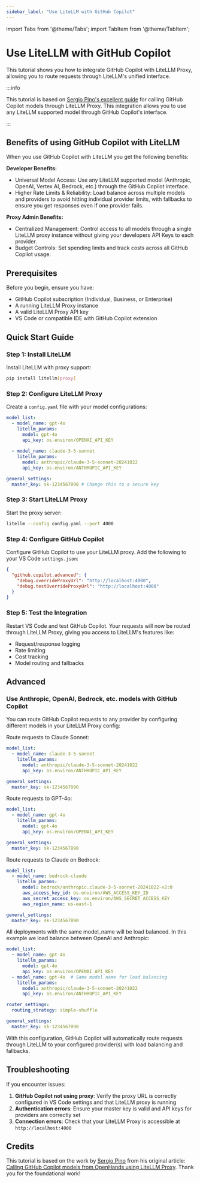 ```yaml
---
sidebar_label: "Use LiteLLM with GitHub Copilot"
---
```


import Tabs from '@theme/Tabs';
import TabItem from '@theme/TabItem';

# Use LiteLLM with GitHub Copilot

This tutorial shows you how to integrate GitHub Copilot with LiteLLM Proxy, allowing you to route requests through LiteLLM's unified interface.

:::info 

This tutorial is based on [Sergio Pino's excellent guide](https://dev.to/spino327/calling-github-copilot-models-from-openhands-using-litellm-proxy-1hl4) for calling GitHub Copilot models through LiteLLM Proxy. This integration allows you to use any LiteLLM supported model through GitHub Copilot's interface.

:::

## Benefits of using GitHub Copilot with LiteLLM

When you use GitHub Copilot with LiteLLM you get the following benefits:

**Developer Benefits:**
- Universal Model Access: Use any LiteLLM supported model (Anthropic, OpenAI, Vertex AI, Bedrock, etc.) through the GitHub Copilot interface.
- Higher Rate Limits & Reliability: Load balance across multiple models and providers to avoid hitting individual provider limits, with fallbacks to ensure you get responses even if one provider fails.

**Proxy Admin Benefits:**
- Centralized Management: Control access to all models through a single LiteLLM proxy instance without giving your developers API Keys to each provider.
- Budget Controls: Set spending limits and track costs across all GitHub Copilot usage.

## Prerequisites

Before you begin, ensure you have:
- GitHub Copilot subscription (Individual, Business, or Enterprise)
- A running LiteLLM Proxy instance
- A valid LiteLLM Proxy API key
- VS Code or compatible IDE with GitHub Copilot extension

## Quick Start Guide

### Step 1: Install LiteLLM

Install LiteLLM with proxy support:

```bash
pip install litellm[proxy]
```

### Step 2: Configure LiteLLM Proxy

Create a `config.yaml` file with your model configurations:

```yaml showLineNumbers title="config.yaml"
model_list:
  - model_name: gpt-4o
    litellm_params:
      model: gpt-4o
      api_key: os.environ/OPENAI_API_KEY
  
  - model_name: claude-3-5-sonnet
    litellm_params:
      model: anthropic/claude-3-5-sonnet-20241022
      api_key: os.environ/ANTHROPIC_API_KEY

general_settings:
  master_key: sk-1234567890 # Change this to a secure key
```

### Step 3: Start LiteLLM Proxy

Start the proxy server:

```bash
litellm --config config.yaml --port 4000
```

### Step 4: Configure GitHub Copilot

Configure GitHub Copilot to use your LiteLLM proxy. Add the following to your VS Code `settings.json`:

```json
{
  "github.copilot.advanced": {
    "debug.overrideProxyUrl": "http://localhost:4000",
    "debug.testOverrideProxyUrl": "http://localhost:4000"
  }
}
```

### Step 5: Test the Integration

Restart VS Code and test GitHub Copilot. Your requests will now be routed through LiteLLM Proxy, giving you access to LiteLLM's features like:
- Request/response logging
- Rate limiting
- Cost tracking
- Model routing and fallbacks

## Advanced

### Use Anthropic, OpenAI, Bedrock, etc. models with GitHub Copilot

You can route GitHub Copilot requests to any provider by configuring different models in your LiteLLM Proxy config:

<Tabs>
<TabItem value="anthropic" label="Anthropic">

Route requests to Claude Sonnet:

```yaml showLineNumbers title="config.yaml"
model_list:
  - model_name: claude-3-5-sonnet
    litellm_params:
      model: anthropic/claude-3-5-sonnet-20241022
      api_key: os.environ/ANTHROPIC_API_KEY

general_settings:
  master_key: sk-1234567890
```

</TabItem>
<TabItem value="openai" label="OpenAI">

Route requests to GPT-4o:

```yaml showLineNumbers title="config.yaml"
model_list:
  - model_name: gpt-4o
    litellm_params:
      model: gpt-4o
      api_key: os.environ/OPENAI_API_KEY

general_settings:
  master_key: sk-1234567890
```

</TabItem>
<TabItem value="bedrock" label="Bedrock">

Route requests to Claude on Bedrock:

```yaml showLineNumbers title="config.yaml"
model_list:
  - model_name: bedrock-claude
    litellm_params:
      model: bedrock/anthropic.claude-3-5-sonnet-20241022-v2:0
      aws_access_key_id: os.environ/AWS_ACCESS_KEY_ID
      aws_secret_access_key: os.environ/AWS_SECRET_ACCESS_KEY
      aws_region_name: us-east-1

general_settings:
  master_key: sk-1234567890
```

</TabItem>
<TabItem value="multi-provider" label="Multi-Provider Load Balancing">

All deployments with the same model_name will be load balanced. In this example we load balance between OpenAI and Anthropic:

```yaml showLineNumbers title="config.yaml"
model_list:
  - model_name: gpt-4o
    litellm_params:
      model: gpt-4o
      api_key: os.environ/OPENAI_API_KEY
  - model_name: gpt-4o  # Same model name for load balancing
    litellm_params:
      model: anthropic/claude-3-5-sonnet-20241022
      api_key: os.environ/ANTHROPIC_API_KEY

router_settings:
  routing_strategy: simple-shuffle

general_settings:
  master_key: sk-1234567890
```

</TabItem>
</Tabs>

With this configuration, GitHub Copilot will automatically route requests through LiteLLM to your configured provider(s) with load balancing and fallbacks.

## Troubleshooting

If you encounter issues:

1. **GitHub Copilot not using proxy**: Verify the proxy URL is correctly configured in VS Code settings and that LiteLLM proxy is running
2. **Authentication errors**: Ensure your master key is valid and API keys for providers are correctly set
3. **Connection errors**: Check that your LiteLLM Proxy is accessible at `http://localhost:4000`

## Credits

This tutorial is based on the work by [Sergio Pino](https://dev.to/spino327) from his original article: [Calling GitHub Copilot models from OpenHands using LiteLLM Proxy](https://dev.to/spino327/calling-github-copilot-models-from-openhands-using-litellm-proxy-1hl4). Thank you for the foundational work! 